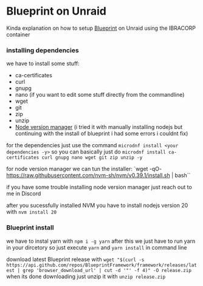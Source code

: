 
# Blueprint on Unraid

Kinda explanation on how to setup [Blueprint](https://blueprint.zip/docs/?page=getting-started/Installation) on Unraid using the IBRACORP container

### installing dependencies
we have to install some stuff:

-   ca-certificates
-   curl 
-   gnupg
-   nano (if you want to edit some stuff directly from the commandline)
-   wget
-   git 
-   zip
-   unzip
-   [Node version manager](https://www.freecodecamp.org/news/node-version-manager-nvm-install-guide/) (i tried it with manually installing nodejs but continuing with the install of blueprint i had some errors i couldnt fix)

for the dependencies just use the command `microdnf install <your dependencies -y>` so you can basically just do `microdnf install ca-certificates curl gnupg nano wget git zip unzip -y`

for node version manager we can tun the installer: `wget -qO- https://raw.githubusercontent.com/nvm-sh/nvm/v0.39.1/install.sh | bash``

if you have some trouble installing node version manager just reach out to me in Discord

after you sucessfully installed NVM you have to install nodejs version 20 with `nvm install 20`
### Blueprint install 

we have to instal yarn with `npm i -g yarn`
after this we just have to run yarn in your dircetory so just execute `yarn` and `yarn install` in command line

download latest Blueprint release with `wget "$(curl -s https://api.github.com/repos/BlueprintFramework/framework/releases/latest | grep 'browser_download_url' | cut -d '"' -f 4)" -O release.zip` when its done downloading just unzip it with `unzip release.zip`



